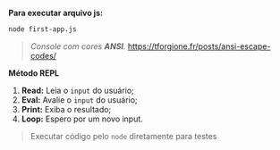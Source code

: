 __Para executar arquivo js:__
```bash
node first-app.js
```

> _Console com cores __ANSI__._ 
> https://tforgione.fr/posts/ansi-escape-codes/

__Método REPL__
1. __Read:__ Leia o `input` do usuário;
2. __Eval:__ Avalie o `input` do usuário;
3. __Print:__ Exiba o resultado;
4. __Loop:__ Espero por um novo input.
> Executar código pelo `node` diretamente para testes